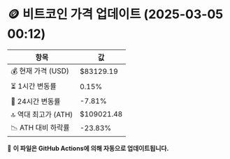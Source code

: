 # 🪙 비트코인 가격 업데이트 (2025-03-05 00:12)

| 항목                | 값 |
|--------------------|----------------|
| 💰 현재 가격 (USD) | $83129.19 |
| ⏳ 1시간 변동률    | 0.15% |
| 📆 24시간 변동률   | -7.81% |
| 🔝 역대 최고가 (ATH) | $109021.48 |
| 📉 ATH 대비 하락률 | -23.83% |

🔄 **이 파일은 GitHub Actions에 의해 자동으로 업데이트됩니다.**
